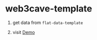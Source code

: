 # web3cave-template


1. get data from `flat-data-template`

2. visit [Demo](https://web3cave.github.io/web3cave-template)